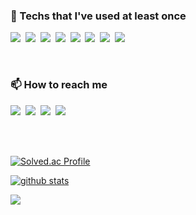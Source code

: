 <!--
### Hi there!! 👋


**kjh8673a/kjh8673a** is a ✨ _special_ ✨ repository because its `README.md` (this file) appears on your GitHub profile.

Here are some ideas to get you started:

- 🔭 I’m currently working on ...
- 🌱 I’m currently learning ...
- 👯 I’m looking to collaborate on ...
- 🤔 I’m looking for help with ...
- 💬 Ask me about ...
- 📫 How to reach me: ...
- 😄 Pronouns: ...
- ⚡ Fun fact: ...
-->




<h3> 🌱 Techs that I've used at least once </h3>

<p>
  <img src="https://img.shields.io/badge/Java-007396?style=flat-square&logo=Java&logoColor=white"/></a>&nbsp
  <img src="https://img.shields.io/badge/Python-3766AB?style=flat-square&logo=Python&logoColor=white"/>&nbsp
  <img src="https://img.shields.io/badge/MongoDB-47A248?style=flat-square&logo=MongoDB&logoColor=white"/>&nbsp
  <img src="https://img.shields.io/badge/Javascript-ffb13b?style=flat-square&logo=javascript&logoColor=white"/>&nbsp  
  <img src="https://img.shields.io/badge/HTML-E34F26?style=flat-square&logo=html5&logoColor=white"/>&nbsp
  <img src="https://img.shields.io/badge/CSS-1572B6?style=flat-square&logo=css3&logoColor=white"/>&nbsp  
  <img src="https://img.shields.io/badge/github-181717?style=flat-square&logo=github&logoColor=white">&nbsp
  <img src="https://img.shields.io/badge/aws-333664?style=flat-square&logo=amazon-aws&logoColor=white"/>&nbsp
</p>
<br>

<h3> 📫 How to reach me </h3>

<p>
<!--   Gmail -->
  <a href="mailto:kjh8673a@gmail.com"><img src="https://img.shields.io/badge/Gmail-d14836?style=flat-square&logo=Gmail&logoColor=white&link=kjh8673a@gmail.com"/></a>&nbsp
<!--   Naver mail -->
  <a href="mailto:kjh8673a@naver.com"><img src="https://img.shields.io/badge/Email-03C75A?style=flat-square&logo=Naver&logoColor=white&link=kjh8673a@naver.com"/></a>&nbsp
<!--   Instagtam -->
  <a href="https://www.instagram.com/g_hoooon/"><img src="https://img.shields.io/badge/Instagram-E4405F?style=flat-square&logo=Instagram&logoColor=white&link=https://www.instagram.com/g_hoooon/"/></a>&nbsp
<!--   Naver blog -->
<!--   <a href="https://blog.naver.com/kjh8673a"><img src="https://img.shields.io/badge/Blog-03C75A?style=flat-square&logo=Naver&logoColor=white&link=https://blog.naver.com/kjh8673a"/></a>&nbsp -->
<!--     <a href="https://blog.naver.com/kjh8673a"><img src="https://img.shields.io/badge/Daily%20Blog-1eb031?style=flat-square&link=https://blog.naver.com/kjh8673a"/></a>&nbsp -->
<!--   Tech blog -->
<!--   <a href="https://velog.io/@kjh8673a"><img src="https://img.shields.io/badge/Velog-11B48A?style=flat-square&logo=Vimeo&logoColor=white&link=https://velog.io/@kjh8673a"/></a>&nbsp -->
<!--   <a href="https://velog.io/@kjh8673a"><img src="https://img.shields.io/badge/Tech%20Blog-555263?style=flat-square&link=https://velog.io/@kjh8673a"/></a>&nbsp -->
  <a href="https://kjh8673a.github.io/"><img src="https://img.shields.io/badge/Tech%20Blog-555263?style=flat-square&link=https://kjh8673a.tistory.com/"/></a>&nbsp
</p>
<br><br>

[![Solved.ac Profile](http://mazassumnida.wtf/api/v2/generate_badge?boj=kjh8673a)](https://solved.ac/kjh8673a)

[![github stats](https://github-readme-stats.vercel.app/api?username=kjh8673a&show_icons=true&theme=dracula)](https://github.com/kjh8673a)




<!--
[![Top Langs](https://github-readme-stats.vercel.app/api/top-langs/?username=kjh8673a&layout=compact)](https://github.com/kjh8673a)
<br><br>
-->

<p>
  <a href="https://hits.seeyoufarm.com"><img src="https://hits.seeyoufarm.com/api/count/incr/badge.svg?url=https%3A%2F%2Fgithub.com%2Fkjh8673a&count_bg=%23ED6DA3&title_bg=%2386757E&icon=github.svg&icon_color=%23E1DEDE&title=hits&edge_flat=false"/></a>
</p>
